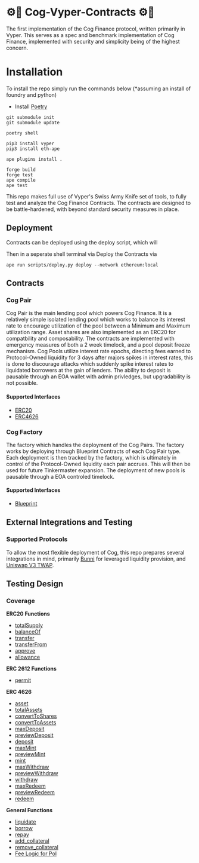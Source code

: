 # ⚙️🐍 Cog-Vyper-Contracts ⚙️🐍

The first implementation of the Cog Finance protocol, written primarily in Vyper. This serves as a spec and benchmark implementation of Cog Finance, implemented with security and simplicity being of the highest concern.

# Installation

To install the repo simply run the commands below (*assuming an install of foundry and python)

- Install [Poetry](https://python-poetry.org/)

```
git submodule init
git submodule update

poetry shell

pip3 install vyper
pip3 install eth-ape

ape plugins install .

forge build
forge test
ape compile
ape test
```

This repo makes full use of Vyper's Swiss Army Knife set of tools, to fully test and analyze the Cog Finance Contracts. The contracts are designed to be battle-hardened, with beyond standard security measures in place.

## Deployment

Contracts can be deployed using the deploy script, which will 

Then in a seperate shell terminal via Deploy the Contracts via

```
ape run scripts/deploy.py deploy --network ethereum:local
```

## Contracts

### Cog Pair 

Cog Pair is the main lending pool which powers Cog Finance. It is a relatively simple isolated lending pool which works to balance its interest rate to encourage utilization of the pool between a Minimum and Maximum utilization range. Asset shares are also implemented as an ERC20 for compatbility and composability. The contracts are implemented with emergency measures of both a 2 week timelock, and a pool deposit freeze mechanism. Cog Pools utilize interest rate epochs, directing fees earned to Protocol-Owned liquidity for 3 days after majors spikes in interest rates, this is done to discourage attacks which suddenly spike interest rates to liquidated borrowers at the gain of lenders. The ability to deposit is pausable through an EOA wallet with admin privledges, but upgradability is not possible.

#### Supported Interfaces 
- [ERC20](https://eips.ethereum.org/EIPS/eip-20)
- [ERC4626](https://eips.ethereum.org/EIPS/eip-4626)

### Cog Factory

The factory which handles the deployment of the Cog Pairs. The factory works by deploying through Blueprint Contracts of each Cog Pair type. Each deployment is then tracked by the factory, which is ultimately in control of the Protocol-Owned liquidity each pair accrues. This will then be used for future Tinkermaster expansion. The deployment of new pools is pausable through a EOA controled timelock.

#### Supported Interfaces
- [Blueprint](https://eips.ethereum.org/EIPS/eip-5202)

## External Integrations and Testing

### Supported Protocols

To allow the most flexible deployment of Cog, this repo prepares several integrations in mind, primarily [Bunni](https://github.com/zeframlou/bunni) for leveraged liquidity provision, and [Uniswap V3 TWAP](https://github.com/Uniswap/v3-core/blob/main/contracts/UniswapV3Pool.sol#L236).

## Testing Design

### Coverage

**ERC20 Functions**

- [totalSupply](./tests/test_erc20_interface.py#L18)
- [balanceOf](./tests/test_erc20_interface.py#L46)
- [transfer](./tests/test_erc20_interface.py#76)
- [transferFrom](./tests/test_erc20_interface.py#107)
- [approve](./tests/test_erc20_interface.py#158)
- [allowance](./tests/test_erc20_interface.py#158)

**ERC 2612 Functions**

- [permit](./test//core_tests/Permit.t.sol)

**ERC 4626**
- [asset](./tests/test_erc4626_interface.py#18)
- [totalAssets](./tests/test_erc4626_interface.py#21)
- [convertToShares](./tests/test_erc4626_interface.py#87)
- [convertToAssets](./tests/test_erc4626_interface.py#145)
- [maxDeposit](./tests/test_erc4626_interface.py#193)
- [previewDeposit](./tests/test_erc4626_interface.py#205)
- [deposit](./tests/test_erc4626_interface.py#249)
- [maxMint](./tests/test_erc4626_interface.py#285)
- [previewMint](./tests/test_erc4626_interface.py#293)
- [mint](./tests/test_erc4626_interface.py#347)
- [maxWithdraw](./tests/test_erc4626_interface.py#406)
- [previewWithdraw](./tests/test_erc4626_interface.py#444) 
- [withdraw](./tests/test_erc4626_interface.py#486)
- [maxRedeem](./tests/test_erc4626_interface.py#549)
- [previewRedeem](./tests/test_erc4626_interface.py#599) 
- [redeem](./tests/test_erc4626_interface.py#639)

**General Functions**
- [liquidate](./tests/test_liquidation_invariants.py)
- [borrow](./tests/test_borrow_invariants.py)
- [repay](./tests/test_repay_invariants.py)
- [add_collateral](./tests/test_collateral_invariants.py#19)
- [remove_collateral](./tests/test_collateral_invariants.py#83)
- [Fee Logic for Pol](./tests/test_protocol_fees.py)
